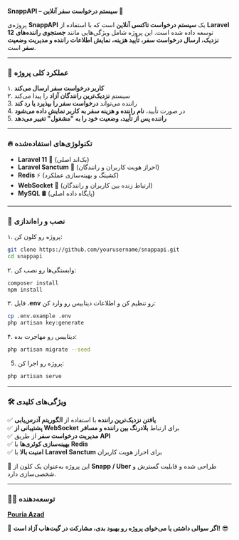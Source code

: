 **SnappAPI – سیستم درخواست سفر آنلاین 🚖**  

پروژه‌ی **SnappAPI** یک **سیستم درخواست تاکسی آنلاین** است که با استفاده از **Laravel 12** توسعه داده شده است. این پروژه شامل ویژگی‌هایی مانند **جستجوی راننده‌های نزدیک، ارسال درخواست سفر، تأیید هزینه، نمایش اطلاعات راننده و مدیریت وضعیت سفر** است.  

---

### 📌 **عملکرد کلی پروژه**  
۱. **کاربر درخواست سفر ارسال می‌کند**  
۲. سیستم **نزدیک‌ترین رانندگان آزاد** را پیدا می‌کند  
3. راننده می‌تواند **درخواست سفر را بپذیرد یا رد کند**  
4. در صورت تأیید، **نام راننده و هزینه سفر به کاربر نمایش داده می‌شود**  
5. **راننده پس از تأیید، وضعیت خود را به "مشغول" تغییر می‌دهد**  

---

### 🔥 **تکنولوژی‌های استفاده‌شده**  
- **Laravel 11** 🚀 (بک‌اند اصلی)  
- **Laravel Sanctum** 🔐 (احراز هویت کاربران و رانندگان)  
- **Redis** ⚡ (کشینگ و بهینه‌سازی عملکرد)  
- **WebSocket** 📡 (ارتباط زنده بین کاربران و رانندگان)  
- **MySQL** 🛢 (پایگاه داده اصلی)  

---

### 🔧 نصب و راه‌اندازی  
۱. پروژه رو کلون کن:  
```bash
git clone https://github.com/yourusername/snappapi.git
cd snappapi
```
۲. وابستگی‌ها رو نصب کن:  
```bash
composer install
npm install
```
۳. فایل **.env** رو تنظیم کن و اطلاعات دیتابیس رو وارد کن:  
```bash
cp .env.example .env
php artisan key:generate
```
۴. دیتابیس رو مهاجرت بده:  
```bash
php artisan migrate --seed
```

5. پروژه رو اجرا کن:  
```bash
php artisan serve
```
---

### 🛠 **ویژگی‌های کلیدی**  
✅ **یافتن نزدیک‌ترین راننده** با استفاده از **الگوریتم آدرس‌یابی**  
✅ **پشتیبانی از WebSocket** برای ارتباط **بلادرنگ بین راننده و مسافر**  
✅ **مدیریت درخواست سفر** از طریق **API**  
✅ **بهینه‌سازی کوئری‌ها** با **Redis**  
✅ **امنیت بالا** با **Laravel Sanctum** برای احراز هویت کاربران  

📌 این پروژه به‌عنوان یک کلون از **Snapp / Uber** طراحی شده و قابلیت گسترش و شخصی‌سازی دارد.  

---

### 👨‍💻 **توسعه‌دهنده**  
[**Pouria Azad**](https://www.linkedin.com/in/pouria-azad)  

🚀 **اگر سوالی داشتی یا می‌خوای پروژه رو بهبود بدی، مشارکت در گیت‌هاب آزاد است!** 😎

